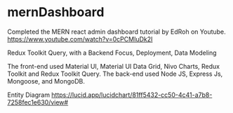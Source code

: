 # mernDashboard

Completed the MERN react admin dashboard tutorial by EdRoh on Youtube.
https://www.youtube.com/watch?v=0cPCMIuDk2I

Redux Toolkit Query, with a Backend Focus, Deployment, Data Modeling

The front-end used Material UI, Material UI Data Grid, Nivo Charts, Redux Toolkit and Redux Toolkit Query. The back-end used Node JS, Express Js, Mongoose, and MongoDB.

Entity Diagram
https://lucid.app/lucidchart/81ff5432-cc50-4c41-a7b8-7258fec1e630/view#
